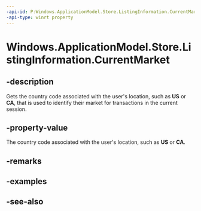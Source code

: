 ----api-id: P:Windows.ApplicationModel.Store.ListingInformation.CurrentMarket
-api-type: winrt property
---<!-- Property syntaxpublic string CurrentMarket { get; }--># Windows.ApplicationModel.Store.ListingInformation.CurrentMarket## -descriptionGets the country code associated with the user's location, such as **US** or **CA**, that is used to identify their market for transactions in the current session.## -property-valueThe country code associated with the user's location, such as **US** or **CA**.## -remarks## -examples## -see-also